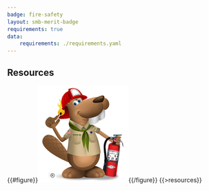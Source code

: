 ```yaml
---
badge: fire-safety
layout: smb-merit-badge
requirements: true
data:
    requirements: ./requirements.yaml
---
```


## Resources

{{#figure}}<img src="fire-safety-bucky.jpg" class="W(100%)" />{{/figure}}
{{>resources}}

